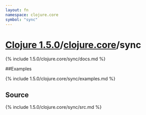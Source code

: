 ```yaml
---
layout: fn
namespace: clojure.core
symbol: "sync"
---
```


# [Clojure 1.5.0](../../)/[clojure.core](../)/sync

{% include 1.5.0/clojure.core/sync/docs.md %}

##Examples

{% include 1.5.0/clojure.core/sync/examples.md %}
## Source
{% include 1.5.0/clojure.core/sync/src.md %}

